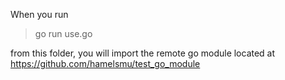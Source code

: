 When you run 

> go run use.go 

from this folder, you will import the remote go module located at https://github.com/hamelsmu/test_go_module

